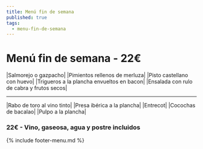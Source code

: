 ```yaml
---
title: Menú fin de semana
published: true
tags:
  - menu-fin-de-semana
---
```


# Menú fin de semana - 22€

|Salmorejo o gazpacho|
|Pimientos rellenos de merluza|
|Pisto castellano con huevo|
|Trigueros a la plancha envueltos en bacon|
|Ensalada con rulo de cabra y frutos secos|

------

|Rabo de toro al vino tinto|
|Presa ibérica a la plancha|
|Entrecot|
|Cocochas de bacalao|
|Pulpo a la plancha|

### 22€ - Vino, gaseosa, agua y postre incluidos

{% include footer-menu.md %}
